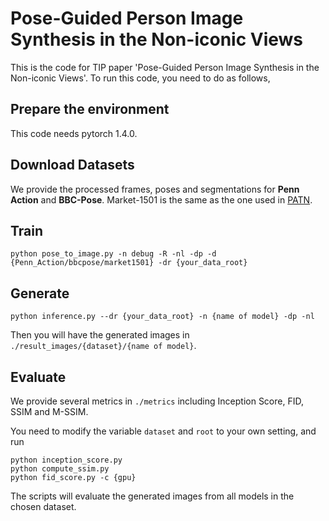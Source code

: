 # Pose-Guided Person Image Synthesis in the Non-iconic Views

This is the code for TIP paper 'Pose-Guided Person Image Synthesis in the Non-iconic Views'. To run this code, you need to do as follows,

## Prepare the environment
This code needs pytorch 1.4.0.

## Download Datasets
We provide the processed frames, poses and segmentations for **Penn Action** and **BBC-Pose**. Market-1501 is the same as the one used in [PATN](https://github.com/tengteng95/Pose-Transfer).

## Train
```{python}
python pose_to_image.py -n debug -R -nl -dp -d {Penn_Action/bbcpose/market1501} -dr {your_data_root}
```

## Generate
```{python}
python inference.py --dr {your_data_root} -n {name of model} -dp -nl
```
Then you will have the generated images in ```./result_images/{dataset}/{name of model}```.

## Evaluate
We provide several metrics in ```./metrics``` including Inception Score, FID, SSIM and M-SSIM.

You need to modify the variable ```dataset``` and ```root``` to your own setting, and run
```{python}
python inception_score.py
python compute_ssim.py
python fid_score.py -c {gpu}
```
The scripts will evaluate the generated images from all models in the chosen dataset.
